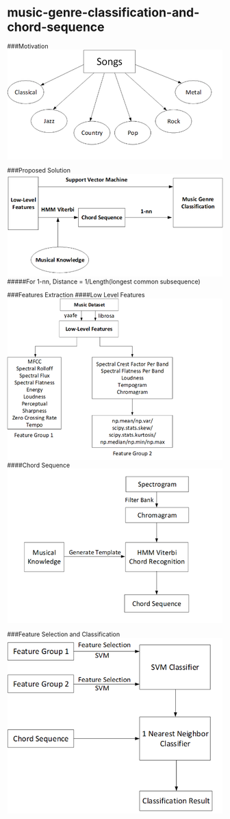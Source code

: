# music-genre-classification-and-chord-sequence

###Motivation
![](docs/image1.png)

###Proposed Solution
![](docs/image2.png)
#####For 1-nn, Distance = 1/Length(longest common subsequence)

###Features Extraction
####Low Level Features
![](docs/image3.png)
####Chord Sequence
![](docs/image4.png)

###Feature Selection and Classification
![](docs/image5.png)
